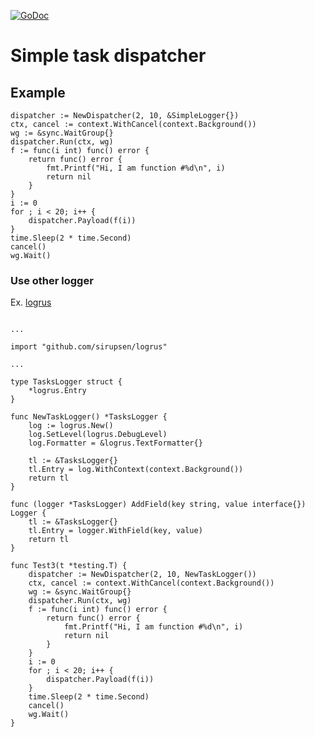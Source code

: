 [![GoDoc](https://godoc.org/github.com/drblez/tasks?status.svg)](https://godoc.org/github.com/drblez/tasks)

# Simple task dispatcher

## Example


	dispatcher := NewDispatcher(2, 10, &SimpleLogger{})
	ctx, cancel := context.WithCancel(context.Background())
	wg := &sync.WaitGroup{}
	dispatcher.Run(ctx, wg)
	f := func(i int) func() error {
		return func() error {
			fmt.Printf("Hi, I am function #%d\n", i)
			return nil
		}
	}
	i := 0
	for ; i < 20; i++ {
		dispatcher.Payload(f(i))
	}
	time.Sleep(2 * time.Second)
	cancel()
	wg.Wait()

### Use other logger

Ex. [logrus](http://github.com/sirupsen/logrus)

```

...

import "github.com/sirupsen/logrus"

...

type TasksLogger struct {
	*logrus.Entry
}

func NewTaskLogger() *TasksLogger {
	log := logrus.New()
	log.SetLevel(logrus.DebugLevel)
	log.Formatter = &logrus.TextFormatter{}

	tl := &TasksLogger{}
	tl.Entry = log.WithContext(context.Background())
	return tl
}

func (logger *TasksLogger) AddField(key string, value interface{}) Logger {
	tl := &TasksLogger{}
	tl.Entry = logger.WithField(key, value)
	return tl
}

func Test3(t *testing.T) {
	dispatcher := NewDispatcher(2, 10, NewTaskLogger())
	ctx, cancel := context.WithCancel(context.Background())
	wg := &sync.WaitGroup{}
	dispatcher.Run(ctx, wg)
	f := func(i int) func() error {
		return func() error {
			fmt.Printf("Hi, I am function #%d\n", i)
			return nil
		}
	}
	i := 0
	for ; i < 20; i++ {
		dispatcher.Payload(f(i))
	}
	time.Sleep(2 * time.Second)
	cancel()
	wg.Wait()
}

```
